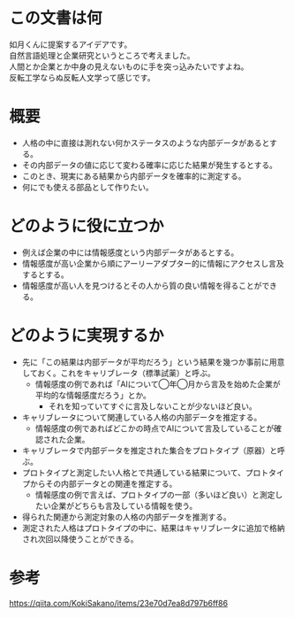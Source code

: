 # この文書は何

如月くんに提案するアイデアです。  
自然言語処理と企業研究というところで考えました。  
人間とか企業とか中身の見えないものに手を突っ込みたいですよね。  
反転工学ならぬ反転人文学って感じです。

# 概要

- 人格の中に直接は測れない何かステータスのような内部データがあるとする。
- その内部データの値に応じて変わる確率に応じた結果が発生するとする。
- このとき、現実にある結果から内部データを確率的に測定する。
- 何にでも使える部品として作りたい。

# どのように役に立つか

- 例えば企業の中には情報感度という内部データがあるとする。
- 情報感度が高い企業から順にアーリーアダプター的に情報にアクセスし言及するとする。
- 情報感度が高い人を見つけるとその人から質の良い情報を得ることができる。

# どのように実現するか

- 先に「この結果は内部データが平均だろう」という結果を幾つか事前に用意しておく。これをキャリブレータ（標準試薬）と呼ぶ。
  - 情報感度の例であれば「AIについて◯年◯月から言及を始めた企業が平均的な情報感度だろう」とか。
    - それを知っていてすぐに言及しないことが少ないほど良い。
- キャリブレータについて関連している人格の内部データを推定する。
  - 情報感度の例であればどこかの時点でAIについて言及していることが確認された企業。
- キャリブレータで内部データを推定された集合をプロトタイプ（原器）と呼ぶ。
- プロトタイプと測定したい人格とで共通している結果について、プロトタイプからその内部データとの関連を推定する。
  - 情報感度の例で言えば、プロトタイプの一部（多いほど良い）と測定したい企業がどちらも言及している情報を使う。
- 得られた関連から測定対象の人格の内部データを推測する。
- 測定された人格はプロトタイプの中に、結果はキャリブレータに追加で格納され次回以降使うことができる。

# 参考

https://qiita.com/KokiSakano/items/23e70d7ea8d797b6ff86
